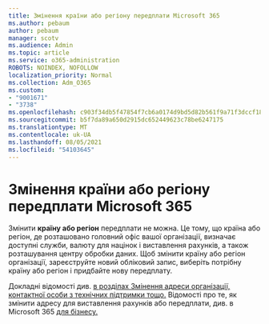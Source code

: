```yaml
---
title: Змінення країни або регіону передплати Microsoft 365
ms.author: pebaum
author: pebaum
manager: scotv
ms.audience: Admin
ms.topic: article
ms.service: o365-administration
ROBOTS: NOINDEX, NOFOLLOW
localization_priority: Normal
ms.collection: Adm_O365
ms.custom:
- "9001671"
- "3738"
ms.openlocfilehash: c903f34db5f47854f7cb6a0174d9bd5d82b561f9a71f3dccf18c9147698824b4
ms.sourcegitcommit: b5f7da89a650d2915dc652449623c78be6247175
ms.translationtype: MT
ms.contentlocale: uk-UA
ms.lasthandoff: 08/05/2021
ms.locfileid: "54103645"
---
```

# <a name="change-the-country-or-region-for-your-microsoft-365-subscription"></a>Змінення країни або регіону передплати Microsoft 365

Змінити **країну або регіон** передплати не можна. Це тому, що країна або регіон, де розташовано головний офіс вашої організації, визначає доступні служби, валюту для націнок і виставлення рахунків, а також розташування центру обробки даних. Щоб змінити країну або регіон організації, зареєструйте новий обліковий запис, виберіть потрібну країну або регіон і придбайте нову передплату.

Докладні відомості див. [в розділах Змінення адреси організації, контактної особи з технічних підтримки тощо.](https://docs.microsoft.com/microsoft-365/admin/manage/change-address-contact-and-more?view=o365-worldwide) Відомості про те, як змінити адресу для виставлення рахунків або передплати, див. в Microsoft 365 [для бізнесу.](https://docs.microsoft.com/microsoft-365/commerce/billing-and-payments/change-your-billing-addresses?view=o365-worldwide) 
